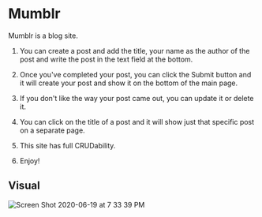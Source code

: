 # Mumblr

Mumblr is a blog site.

1. You can create a post and add the title, your name as the author of the post and write the post in the text field at the bottom.

2. Once you've completed your post, you can click the Submit button and it will create your post and show it on the bottom of the main page.

3. If you don't like the way your post came out, you can update it or delete it.

4. You can click on the title of a post and it will show just that specific post on a separate page.

5. This site has full CRUDability.

6. Enjoy!

## Visual

![Screen Shot 2020-06-19 at 7 33 39 PM](https://user-images.githubusercontent.com/48702365/85187241-ced82680-b263-11ea-9a43-1e95fc54bbd6.png)
